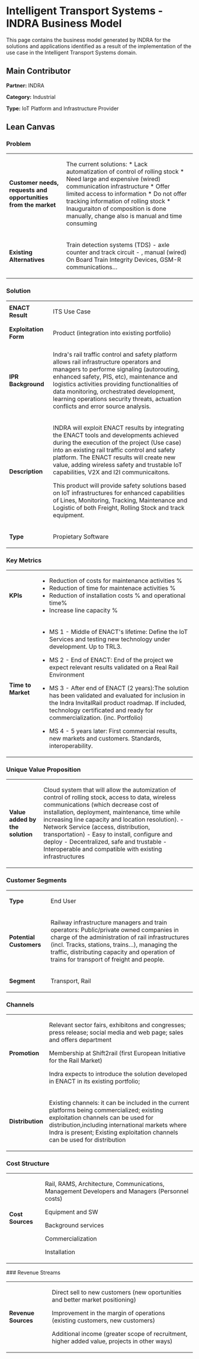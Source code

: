 
# Intelligent Transport Systems - INDRA Business Model

This page contains the business model generated by INDRA for the solutions and applications identified as a result of the implementation of the use case in the Intelligent Transport Systems domain.

## Main Contributor

**Partner:** INDRA

**Category:** Industrial

**Type:** IoT Platform and Infrastructure Provider

## Lean Canvas

### Problem

<table>
  <tr>
    <td rowspan="1">
      <b>Customer needs, requests and opportunities from the market</b>
    </td>
    <td rowspan="1">
      <p>The current solutions:
* Lack automatization of control of rolling stock
* Need large and expensive (wired) communication infrastructure
* Offer limited access to information
* Do not offer tracking information of rolling stock
* Inauguraiton of composition is done manually, change also is manual and time consuming </p>
    </td>
  </tr>
  <tr>
    <td rowspan="1">
      <b>Existing Alternatives</b> </td>
    <td rowspan="1">
      <p>Train detection systems (TDS) - axle counter and track circuit - , manual (wired) On Board Train Integrity Devices, GSM-R communications… </p>
    </td>
      </tr>
</table>

### Solution

<table>
  <tr>
    <td rowspan="1">
      <b>ENACT Result</b>
    </td>
    <td rowspan="1">
      <p>ITS Use Case</p>
    </td>
  </tr>
  <tr>
    <td rowspan="1">
      <b>Exploitation Form</b> </td>
    <td rowspan="1">
      <p> Product (integration into existing portfolio) </p>
    </td>
      </tr>
    <tr>
    <td rowspan="1">
      <b>IPR Background </b> </td>
    <td rowspan="1">
      <p>Indra's rail traffic control and safety platform allows rail infrastructure operators and managers to performe signaling (autorouting, enhanced safety, PIS, etc), maintenance and logistics activities providing functionalities of data monitoring, orchestrated development, learning operations security threats, actuation conflicts and error source analysis. </p>
    </td>
      </tr>
   <tr>
    <td rowspan="1">
      <b>Description </b> </td>
    <td rowspan="1">
      <p>INDRA will exploit ENACT results by integrating the ENACT tools and developments achieved during the execution of the project (Use case) into an existing rail traffic control and safety platform. The ENACT results will create new value, adding wireless safety and trustable IoT capabilities, V2X and I2I communicaitons. 

This product will provide safety solutions based on IoT infrastructures for enhanced capabilities of Lines, Monitoring, Tracking, Maintenance and Logistic of both Freight, Rolling Stock and track equipment.</p>
    </td>
      </tr>
     <tr>
    <td rowspan="1">
      <b>Type</b> </td>
    <td rowspan="1">
      <p>Propietary Software </p>
    </td>
      </tr>
</table>

### Key Metrics

<table>
  <tr>
    <td rowspan="1">
      <b>KPIs</b>
    </td>
    <td rowspan="1">
      <p>

* Reduction of costs for maintenance activities %
* Reduction of time for maintenace activities %
* Reduction of installation costs % and operational time%
* Increase line capacity %
</p>
    </td>
  </tr>
  <tr>
    <td rowspan="1">
      <b>Time to Market</b> </td>
    <td rowspan="1">
      <p>
 
* MS 1 - Middle of ENACT's lifetime:  Define the IoT Services and testing new technology under development. Up to TRL3.

* MS 2 -  End of ENACT: End of the project we expect relevant results validated on a Real Rail Environment 

* MS 3 -  After end of ENACT (2 years):The solution has been validated and evaluated for inclusion in the Indra InvitalRail product roadmap. If included, technology certificated and ready for commercialization. (inc. Portfolio)

* MS 4 -  5 years later: First commercial results, new markets and customers. Standards, interoperability. </p>
    </td>
      </tr>
</table>

### Unique Value Proposition

<table>
  <tr>
    <td rowspan="1">
      <b>Value added by the solution</b>
    </td>
    <td rowspan="1">
      <p>Cloud system that will allow the automization of control of rolling stock, access to data, wireless communications (which decrease cost of installation, deployment, maintenance, time while increasing line capacity and location resolution).
- Network Service (access, distribution, transportation)
- Easy to install, configure and deploy
- Decentralized, safe and trustable
- Interoperable and compatible with existing infrastructures </p>
    </td>
  </tr>

</table>

### Customer Segments

<table>
  <tr>
    <td rowspan="1">
      <b>Type</b>
    </td>
    <td rowspan="1">
      <p> End User</p>
    </td>
  </tr>
<tr>
    <td rowspan="1">
      <b>Potential Customers</b>
    </td>
    <td rowspan="1">
      <p>Railway infrastructure managers and train operators: Public/private owned companies in charge of the administration of rail infrastructures (incl. Tracks, stations, trains…), managing the traffic, distributing capacity and operation of trains for transport of freight and people.</p>
    </td>
  </tr>
  <tr>
    <td rowspan="1">
      <b>Segment</b>
    </td>
    <td rowspan="1">
      <p>Transport, Rail</p>
    </td>
  </tr>
</table>

### Channels
<table>
  <tr>
    <td rowspan="1">
      <b>Promotion</b>
    </td>
    <td rowspan="1">
      <p>Relevant sector fairs, exhibitons and congresses; press release; social media and web page; sales and offers department

Membership at Shift2rail (first European Initiative for the Rail Market)

Indra expects to introduce the solution developed in ENACT in its existing portfolio; </p>
    </td>
  </tr>
   <tr>
    <td rowspan="1">
      <b>Distribution</b>
    </td>
    <td rowspan="1">
      <p>Existing channels:  it can be included in the current platforms being commercialized; existing exploitation channels can be used for distribution,including international markets where Indra is present; Existing exploitation channels can be used for distribution</p>
    </td>
  </tr>
</table>

### Cost Structure
<table>
   <tr>
    <td rowspan="1">
      <b> Cost Sources</b>
    </td>
    <td rowspan="1">
      <p>
Rail, RAMS, Architecture, Communications, Management Developers and Managers (Personnel costs)
        
Equipment and SW

Background services

Commercialization

Installation

</p>
    </td>
  </tr>
</table>
### Revenue Streams
<table>
   <tr>
    <td rowspan="1">
      <b> Revenue Sources</b>
    </td>
    <td rowspan="1">
      <p>
Direct sell to new customers (new oportunities and better market positioning)
        
Improvement in the margin of operations (existing customers, new customers)

Additional income (greater scope of recruitment, higher added value, projects in other ways)
</p>
    </td>
  </tr>
</table>
